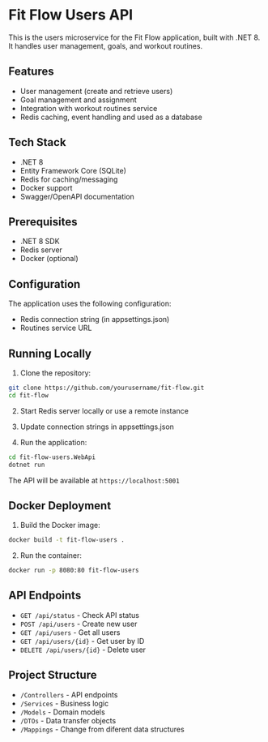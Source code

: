 # Fit Flow Users API

This is the users microservice for the Fit Flow application, built with .NET 8. It handles user management, goals, and workout routines.

## Features

- User management (create and retrieve users)
- Goal management and assignment
- Integration with workout routines service
- Redis caching, event handling and used as a database

## Tech Stack

- .NET 8
- Entity Framework Core (SQLite)
- Redis for caching/messaging
- Docker support
- Swagger/OpenAPI documentation

## Prerequisites

- .NET 8 SDK
- Redis server
- Docker (optional)

## Configuration

The application uses the following configuration:

- Redis connection string (in appsettings.json)
- Routines service URL

## Running Locally

1. Clone the repository:
```sh
git clone https://github.com/yourusername/fit-flow.git
cd fit-flow
```

2. Start Redis server locally or use a remote instance

3. Update connection strings in appsettings.json

4. Run the application:
```sh
cd fit-flow-users.WebApi
dotnet run
```

The API will be available at `https://localhost:5001`

## Docker Deployment

1. Build the Docker image:
```sh
docker build -t fit-flow-users .
```

2. Run the container:
```sh
docker run -p 8080:80 fit-flow-users
```

## API Endpoints

- `GET /api/status` - Check API status
- `POST /api/users` - Create new user
- `GET /api/users` - Get all users
- `GET /api/users/{id}` - Get user by ID
- `DELETE /api/users/{id}` - Delete user

## Project Structure

- `/Controllers` - API endpoints
- `/Services` - Business logic
- `/Models` - Domain models
- `/DTOs` - Data transfer objects
- `/Mappings` - Change from diferent data structures
